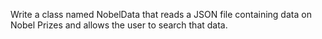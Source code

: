 Write a class named NobelData that reads a JSON file containing data on Nobel Prizes and allows the user to search
that data.